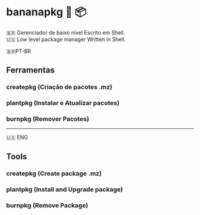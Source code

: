 # bananapkg :banana: :package:
🇧🇷 Gerenciador de baixo nível Escrito em Shell. <br/>
:us: Low level package manager Written in Shell.

🇧🇷PT-BR

## Ferramentas 

### createpkg (Criação de pacotes .mz)

### plantpkg (Instalar e Atualizar pacotes)

### burnpkg (Remover Pacotes)

----

:us: ENG

## Tools 

### createpkg (Create package .mz)

### plantpkg (Install and Upgrade package)

### burnpkg (Remove Package)
